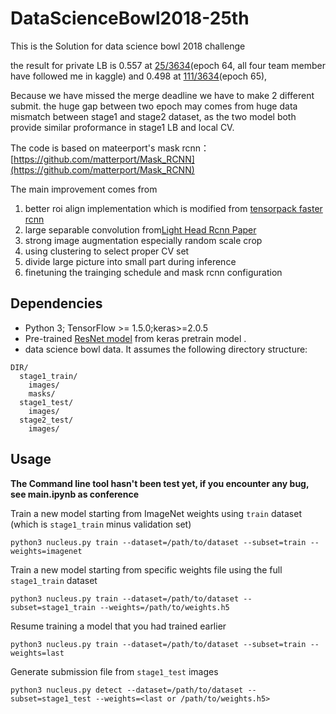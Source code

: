 # DataScienceBowl2018-25th

This is the Solution for data science bowl 2018 challenge

the result for private LB is 0.557 at [25/3634](https://www.kaggle.com/bravelucky)(epoch 64, all four team member have followed me in kaggle) and 0.498 at [111/3634](https://www.kaggle.com/algohunt)(epoch 65), 

Because we have missed the merge deadline we have to make 2 different submit. the huge gap between two epoch may comes from huge data mismatch between stage1 and stage2 dataset, as the two model both provide similar proformance in stage1 LB and local CV.

The code is based on mateerport's mask rcnn：[https://github.com/matterport/Mask_RCNN](https://github.com/matterport/Mask_RCNN)

The main improvement comes from 
1. better roi align implementation which is modified from [tensorpack faster rcnn](https://github.com/ppwwyyxx/tensorpack/tree/master/examples/FasterRCNN)
2. large separable convolution from[Light Head Rcnn Paper](https://arxiv.org/abs/1711.07264)
2. strong image augmentation especially random scale crop
3. using clustering to select proper CV set 
4. divide large picture into small part during inference 
5. finetuning the trainging schedule and mask rcnn configuration

## Dependencies
+ Python 3; TensorFlow >= 1.5.0;keras>=2.0.5
+ Pre-trained [ResNet model](https://github.com/fchollet/deep-learning-models/releases/download/v0.2/resnet50_weights_tf_dim_ordering_tf_kernels_notop.h5) from keras pretrain model .
+ data science bowl data. It assumes the following directory structure:
```
DIR/
  stage1_train/
    images/
    masks/
  stage1_test/
    images/
  stage2_test/
    images/
```

##  Usage
**The Command line tool hasn't been test yet, if you encounter any bug, see main.ipynb as conference**

Train a new model starting from ImageNet weights using `train` dataset (which is `stage1_train` minus validation set)
```
python3 nucleus.py train --dataset=/path/to/dataset --subset=train --weights=imagenet
```

Train a new model starting from specific weights file using the full `stage1_train` dataset
```
python3 nucleus.py train --dataset=/path/to/dataset --subset=stage1_train --weights=/path/to/weights.h5
```

Resume training a model that you had trained earlier
```
python3 nucleus.py train --dataset=/path/to/dataset --subset=train --weights=last
```

Generate submission file from `stage1_test` images
```
python3 nucleus.py detect --dataset=/path/to/dataset --subset=stage1_test --weights=<last or /path/to/weights.h5>
```
